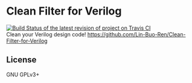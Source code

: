 # Clean Filter for Verilog
[![Build Status of the latest revision of project on Travis CI](https://travis-ci.org/Lin-Buo-Ren/Clean-Filter-for-Verilog.svg?branch=master)](https://travis-ci.org/Lin-Buo-Ren/Clean-Filter-for-Verilog)  
Clean your Verilog design code!
<https://github.com/Lin-Buo-Ren/Clean-Filter-for-Verilog>

## License
GNU GPLv3+ 
